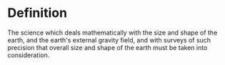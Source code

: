 # Definition

The science which deals mathematically with the size and shape of the
earth, and the earth's external gravity field, and with surveys of such
precision that overall size and shape of the earth must be taken into
consideration.
